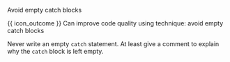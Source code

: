 <span id="title">Avoid empty catch blocks</span>

<span id="prereqs"></span>

<span id="outcomes">{{ icon_outcome }} Can improve code quality using technique: avoid empty catch blocks </span>

<div id="body">

Never write an empty `catch` statement. At least give a comment to explain why the `catch` block is left empty.

</div>

<div id="extras">
</div>
